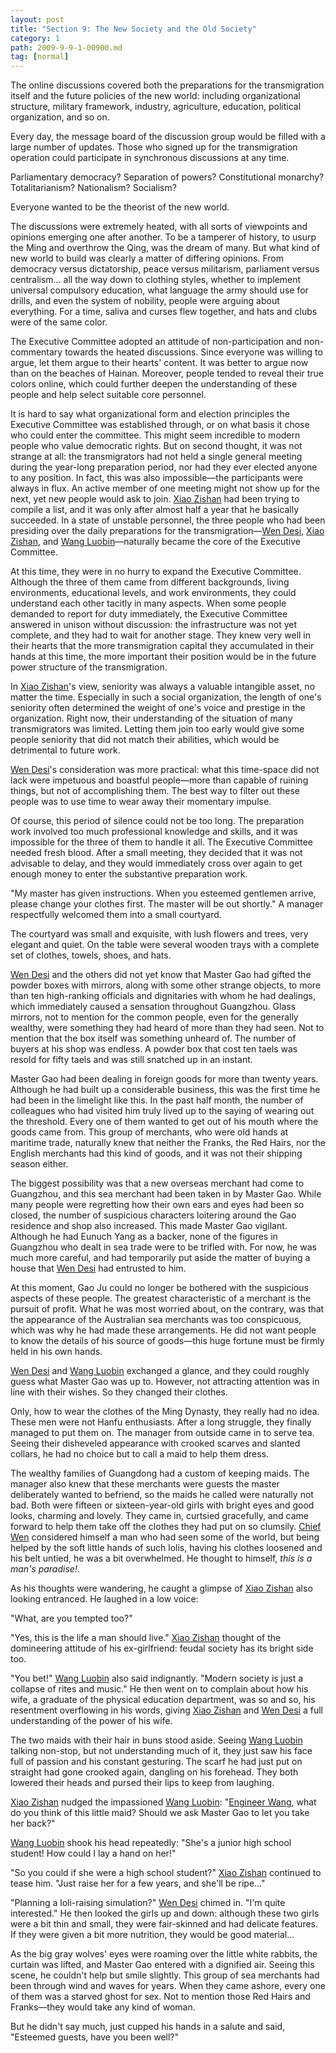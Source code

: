 ```yaml
---
layout: post
title: "Section 9: The New Society and the Old Society"
category: 1
path: 2009-9-9-1-00900.md
tag: [normal]
---
```


The online discussions covered both the preparations for the transmigration itself and the future policies of the new world: including organizational structure, military framework, industry, agriculture, education, political organization, and so on.

Every day, the message board of the discussion group would be filled with a large number of updates. Those who signed up for the transmigration operation could participate in synchronous discussions at any time.

Parliamentary democracy? Separation of powers? Constitutional monarchy? Totalitarianism? Nationalism? Socialism?

Everyone wanted to be the theorist of the new world.

The discussions were extremely heated, with all sorts of viewpoints and opinions emerging one after another. To be a tamperer of history, to usurp the Ming and overthrow the Qing, was the dream of many. But what kind of new world to build was clearly a matter of differing opinions. From democracy versus dictatorship, peace versus militarism, parliament versus centralism... all the way down to clothing styles, whether to implement universal compulsory education, what language the army should use for drills, and even the system of nobility, people were arguing about everything. For a time, saliva and curses flew together, and hats and clubs were of the same color.

The Executive Committee adopted an attitude of non-participation and non-commentary towards the heated discussions. Since everyone was willing to argue, let them argue to their hearts' content. It was better to argue now than on the beaches of Hainan. Moreover, people tended to reveal their true colors online, which could further deepen the understanding of these people and help select suitable core personnel.

It is hard to say what organizational form and election principles the Executive Committee was established through, or on what basis it chose who could enter the committee. This might seem incredible to modern people who value democratic rights. But on second thought, it was not strange at all: the transmigrators had not held a single general meeting during the year-long preparation period, nor had they ever elected anyone to any position. In fact, this was also impossible—the participants were always in flux. An active member of one meeting might not show up for the next, yet new people would ask to join. [Xiao Zishan][y001] had been trying to compile a list, and it was only after almost half a year that he basically succeeded. In a state of unstable personnel, the three people who had been presiding over the daily preparations for the transmigration—[Wen Desi][y002], [Xiao Zishan][y001], and [Wang Luobin][y003]—naturally became the core of the Executive Committee.

At this time, they were in no hurry to expand the Executive Committee. Although the three of them came from different backgrounds, living environments, educational levels, and work environments, they could understand each other tacitly in many aspects. When some people demanded to report for duty immediately, the Executive Committee answered in unison without discussion: the infrastructure was not yet complete, and they had to wait for another stage. They knew very well in their hearts that the more transmigration capital they accumulated in their hands at this time, the more important their position would be in the future power structure of the transmigration.

In [Xiao Zishan][y001]'s view, seniority was always a valuable intangible asset, no matter the time. Especially in such a social organization, the length of one's seniority often determined the weight of one's voice and prestige in the organization. Right now, their understanding of the situation of many transmigrators was limited. Letting them join too early would give some people seniority that did not match their abilities, which would be detrimental to future work.

[Wen Desi][y002]'s consideration was more practical: what this time-space did not lack were impetuous and boastful people—more than capable of ruining things, but not of accomplishing them. The best way to filter out these people was to use time to wear away their momentary impulse.

Of course, this period of silence could not be too long. The preparation work involved too much professional knowledge and skills, and it was impossible for the three of them to handle it all. The Executive Committee needed fresh blood. After a small meeting, they decided that it was not advisable to delay, and they would immediately cross over again to get enough money to enter the substantive preparation work.

"My master has given instructions. When you esteemed gentlemen arrive, please change your clothes first. The master will be out shortly." A manager respectfully welcomed them into a small courtyard.

The courtyard was small and exquisite, with lush flowers and trees, very elegant and quiet. On the table were several wooden trays with a complete set of clothes, towels, shoes, and hats.

[Wen Desi][y002] and the others did not yet know that Master Gao had gifted the powder boxes with mirrors, along with some other strange objects, to more than ten high-ranking officials and dignitaries with whom he had dealings, which immediately caused a sensation throughout Guangzhou. Glass mirrors, not to mention for the common people, even for the generally wealthy, were something they had heard of more than they had seen. Not to mention that the box itself was something unheard of. The number of buyers at his shop was endless. A powder box that cost ten taels was resold for fifty taels and was still snatched up in an instant.

Master Gao had been dealing in foreign goods for more than twenty years. Although he had built up a considerable business, this was the first time he had been in the limelight like this. In the past half month, the number of colleagues who had visited him truly lived up to the saying of wearing out the threshold. Every one of them wanted to get out of his mouth where the goods came from. This group of merchants, who were old hands at maritime trade, naturally knew that neither the Franks, the Red Hairs, nor the English merchants had this kind of goods, and it was not their shipping season either.

The biggest possibility was that a new overseas merchant had come to Guangzhou, and this sea merchant had been taken in by Master Gao. While many people were regretting how their own ears and eyes had been so closed, the number of suspicious characters loitering around the Gao residence and shop also increased. This made Master Gao vigilant. Although he had Eunuch Yang as a backer, none of the figures in Guangzhou who dealt in sea trade were to be trifled with. For now, he was much more careful, and had temporarily put aside the matter of buying a house that [Wen Desi][y002] had entrusted to him.

At this moment, Gao Ju could no longer be bothered with the suspicious aspects of these people. The greatest characteristic of a merchant is the pursuit of profit. What he was most worried about, on the contrary, was that the appearance of the Australian sea merchants was too conspicuous, which was why he had made these arrangements. He did not want people to know the details of his source of goods—this huge fortune must be firmly held in his own hands.

[Wen Desi][y002] and [Wang Luobin][y003] exchanged a glance, and they could roughly guess what Master Gao was up to. However, not attracting attention was in line with their wishes. So they changed their clothes.

Only, how to wear the clothes of the Ming Dynasty, they really had no idea. These men were not Hanfu enthusiasts. After a long struggle, they finally managed to put them on. The manager from outside came in to serve tea. Seeing their disheveled appearance with crooked scarves and slanted collars, he had no choice but to call a maid to help them dress.

The wealthy families of Guangdong had a custom of keeping maids. The manager also knew that these merchants were guests the master deliberately wanted to befriend, so the maids he called were naturally not bad. Both were fifteen or sixteen-year-old girls with bright eyes and good looks, charming and lovely. They came in, curtsied gracefully, and came forward to help them take off the clothes they had put on so clumsily. [Chief Wen][y002] considered himself a man who had seen some of the world, but being helped by the soft little hands of such lolis, having his clothes loosened and his belt untied, he was a bit overwhelmed. He thought to himself, *this is a man's paradise!*.

As his thoughts were wandering, he caught a glimpse of [Xiao Zishan][y001] also looking entranced. He laughed in a low voice:

"What, are you tempted too?"

"Yes, this is the life a man should live." [Xiao Zishan][y001] thought of the domineering attitude of his ex-girlfriend: feudal society has its bright side too.

"You bet!" [Wang Luobin][y003] also said indignantly. "Modern society is just a collapse of rites and music." He then went on to complain about how his wife, a graduate of the physical education department, was so and so, his resentment overflowing in his words, giving [Xiao Zishan][y001] and [Wen Desi][y002] a full understanding of the power of his wife.

The two maids with their hair in buns stood aside. Seeing [Wang Luobin][y003] talking non-stop, but not understanding much of it, they just saw his face full of passion and his constant gesturing. The scarf he had just put on straight had gone crooked again, dangling on his forehead. They both lowered their heads and pursed their lips to keep from laughing.

[Xiao Zishan][y001] nudged the impassioned [Wang Luobin][y003]: "[Engineer Wang][y003], what do you think of this little maid? Should we ask Master Gao to let you take her back?"

[Wang Luobin][y003] shook his head repeatedly: "She's a junior high school student! How could I lay a hand on her!"

"So you could if she were a high school student?" [Xiao Zishan][y001] continued to tease him. "Just raise her for a few years, and she'll be ripe..."

"Planning a loli-raising simulation?" [Wen Desi][y002] chimed in. "I'm quite interested." He then looked the girls up and down: although these two girls were a bit thin and small, they were fair-skinned and had delicate features. If they were given a bit more nutrition, they would be good material...

As the big gray wolves' eyes were roaming over the little white rabbits, the curtain was lifted, and Master Gao entered with a dignified air. Seeing this scene, he couldn't help but smile slightly. This group of sea merchants had been through wind and waves for years. When they came ashore, every one of them was a starved ghost for sex. Not to mention those Red Hairs and Franks—they would take any kind of woman.

But he didn't say much, just cupped his hands in a salute and said, "Esteemed guests, have you been well?"

[y001]: /characters/y001 "Xiao Zishan"
[y002]: /characters/y002 "Wen Desi"
[y003]: /characters/y003 "Wang Luobin"